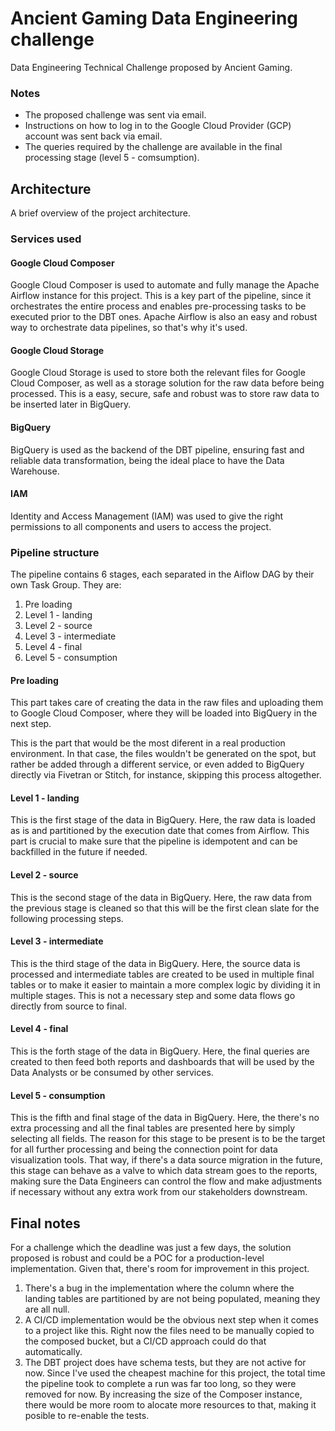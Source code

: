 # Ancient Gaming Data Engineering challenge
Data Engineering Technical Challenge proposed by Ancient Gaming.

### Notes
- The proposed challenge was sent via email.
- Instructions on how to log in to the Google Cloud Provider (GCP) account was sent back via email.
- The queries required by the challenge are available in the final processing stage (level 5 - comsumption).

## Architecture
A brief overview of the project architecture.

### Services used
#### Google Cloud Composer
Google Cloud Composer is used to automate and fully manage the Apache Airflow instance for this project. This is a key part of the pipeline, since it orchestrates the entire process and enables pre-processing tasks to be executed prior to the DBT ones. Apache Airflow is also an easy and robust way to orchestrate data pipelines, so that's why it's used.

#### Google Cloud Storage
Google Cloud Storage is used to store both the relevant files for Google Cloud Composer, as well as a storage solution for the raw data before being processed. This is a easy, secure, safe and robust was to store raw data to be inserted later in BigQuery.

#### BigQuery
BigQuery is used as the backend of the DBT pipeline, ensuring fast and reliable data transformation, being the ideal place to have the Data Warehouse.

#### IAM
Identity and Access Management (IAM) was used to give the right permissions to all components and users to access the project.

### Pipeline structure
The pipeline contains 6 stages, each separated in the Aiflow DAG by their own Task Group. They are:

1. Pre loading
2. Level 1 - landing
3. Level 2 - source
4. Level 3 - intermediate
5. Level 4 - final
6. Level 5 - consumption

#### Pre loading
This part takes care of creating the data in the raw files and uploading them to Google Cloud Composer, where they will be loaded into BigQuery in the next step.

This is the part that would be the most diferent in a real production environment. In that case, the files wouldn't be generated on the spot, but rather be added through a different service, or even added to BigQuery directly via Fivetran or Stitch, for instance, skipping this process altogether.

#### Level 1 - landing
This is the first stage of the data in BigQuery. Here, the raw data is loaded as is and partitioned by the execution date that comes from Airflow. This part is crucial to make sure that the pipeline is idempotent and can be backfilled in the future if needed.

#### Level 2 - source
This is the second stage of the data in BigQuery. Here, the raw data from the previous stage is cleaned so that this will be the first clean slate for the following processing steps.

#### Level 3 - intermediate
This is the third stage of the data in BigQuery. Here, the source data is processed and intermediate tables are created to be used in multiple final tables or to make it easier to maintain a more complex logic by dividing it in multiple stages. This is not a necessary step and some data flows go directly from source to final.

#### Level 4 - final
This is the forth stage of the data in BigQuery. Here, the final queries are created to then feed both reports and dashboards that will be used by the Data Analysts or be consumed by other services.

#### Level 5 - consumption
This is the fifth and final stage of the data in BigQuery. Here, the there's no extra processing and all the final tables are presented here by simply selecting all fields. The reason for this stage to be present is to be the target for all further processing and being the connection point for data visualization tools. That way, if there's a data source migration in the future, this stage can behave as a valve to which data stream goes to the reports, making sure the Data Engineers can control the flow and make adjustments if necessary without any extra work from our stakeholders downstream.

## Final notes
For a challenge which the deadline was just a few days, the solution proposed is robust and could be a POC for a production-level implementation. Given that, there's room for improvement in this project.

1. There's a bug in the implementation where the column where the landing tables are partitioned by are not being populated, meaning they are all null.
2. A CI/CD implementation would be the obvious next step when it comes to a project like this. Right now the files need to be manually copied to the composed bucket, but a CI/CD approach could do that automatically.
3. The DBT project does have schema tests, but they are not active for now. Since I've used the cheapest machine for this project, the total time the pipeline took to complete a run was far too long, so they were removed for now. By increasing the size of the Composer instance, there would be more room to alocate more resources to that, making it posible to re-enable the tests.
